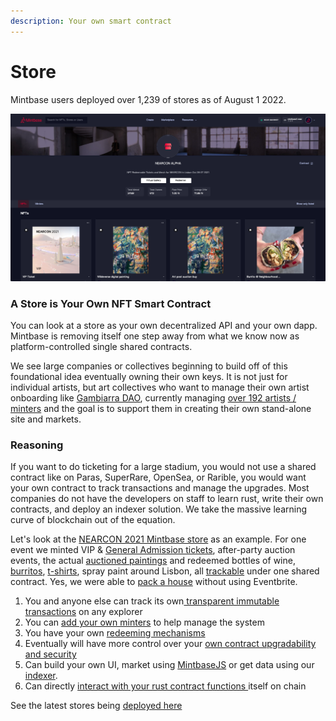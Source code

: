 ```yaml
---
description: Your own smart contract
---
```


# Store

Mintbase users deployed over 1,239 of stores as of August 1 2022.

![](<../../.gitbook/assets/Screen Shot 2022-05-30 at 9.21.30 AM.png>)

### A Store is Your Own NFT Smart Contract

You can look at a store as your own decentralized API and your own dapp. Mintbase is removing itself one step away from what we know now as platform-controlled single shared contracts.&#x20;

We see large companies or collectives beginning to build off of this foundational idea eventually owning their own keys. It is not just for individual artists, but art collectives who want to manage their own artist onboarding like [Gambiarra DAO](https://www.mintbase.io/store/gambiarra.mintbase1.near?tab=nfts\&page=0), currently managing [over 192 artists / minters](https://www.mintbase.io/store/gambiarra.mintbase1.near?tab=minters\&page=0) and the goal is to support them in creating their own stand-alone site and markets.

### Reasoning

If you want to do ticketing for a large stadium, you would not use a shared contract like on Paras, SuperRare, OpenSea, or Rarible, you would want your own contract to track transactions and manage the upgrades. Most companies do not have the developers on staff to learn rust, write their own contracts, and deploy an indexer solution. We take the massive learning curve of blockchain out of the equation.

Let's look at the [NEARCON 2021 Mintbase store](https://www.mintbase.io/store/nearcon.mintbase1.near?tab=things\&page=0) as an example. For one event we minted VIP & [General Admission tickets](https://www.mintbase.io/thing/5LkXEkvDGeMzDSj3zMdgWBOi\_8hc1DQperGVmm5V2ds:nearcon.mintbase1.near), after-party auction events, the actual [auctioned paintings](https://www.mintbase.io/thing/\_aVrcDJrC9DJyFMKRiIdme2K-NczX3oYkBy8AVTm\_eA:nearcon.mintbase1.near) and redeemed bottles of wine, [burritos](https://www.mintbase.io/thing/waJxfli-d\_ZFTYQdCcdbZsL9Nmi8xkc4YRSTEmHMYC0:nearcon.mintbase1.near), [t-shirts](https://www.mintbase.io/thing/oaex7KvQqBAy3XeRxnoGWdaeBJjeOMEl7kxS\_ZNBbiU:nearcon.mintbase1.near), spray paint around Lisbon, all [trackable](https://nearblocks.io/address/nearcon.mintbase1.near#transaction) under one shared contract. Yes, we were able to [pack a house](https://www.youtube.com/watch?v=tAvDT77W-Lc\&t=2s) without using Eventbrite.

1. You and anyone else can track its own[ transparent immutable transactions](https://nearblocks.io/address/nearcon.mintbase1.near#transaction) on any explorer
2. You can [add your own minters](https://www.mintbase.io/store/nearcon.mintbase1.near?tab=minters\&page=0) to help manage the system
3. You have your own [redeeming mechanisms ](https://www.mintbase.io/activity?title=redeemer\&contractAddress=nearcon.mintbase1.near)
4. Eventually will have more control over your [own contract upgradability and security](https://blog.mintbase.io/mintbase-upgraded-544-nft-contracts-8e8bb2ecf40c)
5. Can build your own UI, market using [MintbaseJS](https://www.npmjs.com/package/mintbase) or get data using our [indexer](broken-reference).
6. Can directly [interact with your rust contract functions ](https://github.com/Mintbase/mintbase-core/tree/master/store/src)itself on chain&#x20;

See the latest stores being [deployed here ](https://www.mintbase.io/market?tab=listings\&orderby=newest\&page=0)

###
